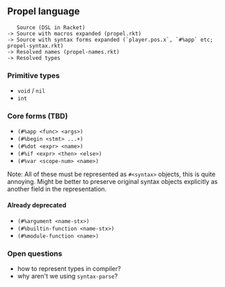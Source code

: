 ## Propel language

```
   Source (DSL in Racket)
-> Source with macros expanded (propel.rkt)
-> Source with syntax forms expanded (`player.pos.x`, `#%app` etc; propel-syntax.rkt)
-> Resolved names (propel-names.rkt)
-> Resolved types
```

### Primitive types

- `void` / `nil`
- `int`

### Core forms (TBD)

- `(#%app <func> <args>)`
- `(#%begin <stmt> ...+)`
- `(#%dot <expr> <name>)`
- `(#%if <expr> <then> <else>)`
- `(#%var <scope-num> <name>)`

Note: All of these must be represented as `#<syntax>` objects, this is quite annoying.
      Might be better to preserve original syntax objects explicitly as another field in the representation.

#### Already deprecated

- `(#%argument <name-stx>)`
- `(#%builtin-function <name-stx>)`
- `(#%module-function <name>)`

### Open questions

- how to represent types in compiler?
- why aren't we using `syntax-parse`?